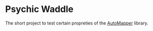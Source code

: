 # Psychic Waddle

The short project to test certain propreties of the [AutoMapper](https://automapper.org/) library.

